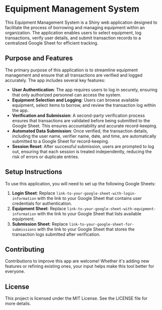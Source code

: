 # Equipment Management System

This Equipment Management System is a Shiny web application designed to facilitate the process of borrowing and managing equipment within an organization. The application enables users to select equipment, log transactions, verify user details, and submit transaction records to a centralized Google Sheet for efficient tracking.

## Purpose and Features

The primary purpose of this application is to streamline equipment management and ensure that all transactions are verified and logged accurately. The app includes several key features:

- **User Authentication**: The app requires users to log in securely, ensuring that only authorized personnel can access the system.
- **Equipment Selection and Logging**: Users can browse available equipment, select items to borrow, and review the transaction log within the app.
- **Verification and Submission**: A second-party verification process ensures that transactions are validated before being submitted to the Google Sheet. This ensures accountability and accurate record-keeping.
- **Automated Data Submission**: Once verified, the transaction details, including the user name, verifier name, date, and time, are automatically submitted to a Google Sheet for record-keeping.
- **Session Reset**: After successful submission, users are prompted to log out, ensuring that each session is treated independently, reducing the risk of errors or duplicate entries.

## Setup Instructions

To use this application, you will need to set up the following Google Sheets:

1. **Login Sheet**: Replace `link-to-your-google-sheet-with-login-information` with the link to your Google Sheet that contains user credentials for authentication.
2. **Equipment Sheet**: Replace `link-to-your-google-sheet-with-equipment-information` with the link to your Google Sheet that lists available equipment.
3. **Submission Sheet**: Replace `link-to-your-google-sheet-for-submissions` with the link to your Google Sheet that stores the transaction logs submitted after verification.

## Contributing

Contributions to improve this app are welcome! Whether it's adding new features or refining existing ones, your input helps make this tool better for everyone.

## License

This project is licensed under the MIT License. See the LICENSE file for more details.
